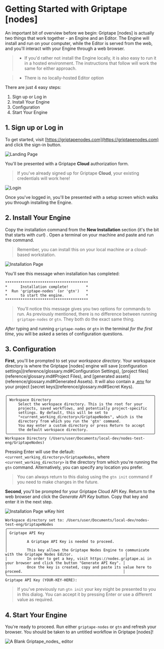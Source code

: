 # Getting Started with Griptape [nodes]

An important bit of overview before we begin: Griptape [nodes] is actually two things that work together - an Engine and an Editor. The Engine will install and run on your computer, while the Editor is served from the web, and you'll interact with your Engine through a web browser.

> - If you'd rather not install the Engine locally, it is also easy to run it in a hosted environment. The instructions that follow will work the same for either approach.

> - There is no locally-hosted Editor option

There are just 4 easy steps:

1. Sign up or Log in
1. Install Your Engine
1. Configuration
1. Start Your Engine

## 1. Sign up or Log in

To get started, visit [https://griptapenodes.com](https://griptapenodes.com) and click the sign-in button.

![Landing Page](assets/img/getting_started/getting_started-nodes_landing_page.png)

You'll be presented with a Griptape **Cloud** authorization form.

> If you've already signed up for Griptape **Cloud**, your existing credentials will work here!

![Login](assets/img/getting_started/getting_started-login.png)

Once you've logged in, you'll be presented with a setup screen which walks you through installing the Engine.

## 2. Install Your Engine

Copy the installation command from the **New Installation** section (it's the bit that starts with *curl*) . Open a terminal on your machine and paste and run the command.

> Remember, you can install this on your local machine *or* a cloud-based workstation.

![Installation Page](assets/img/getting_started/getting_started-installation_page.png)

You'll see this message when installation has completed:

```
**************************************
*      Installation complete!        *
*  Run 'griptape-nodes' (or 'gtn')   *
*      to start the engine.          *
**************************************
```

> You'll notice this message gives you two options for commands to run. As previously mentioned, there is no difference between running `griptape-nodes` or `gtn`. They both do the exact same thing.

*After* typing and running `griptape-nodes` or `gtn` in the terminal *for the first time*, you will be asked a series of configuration questions.

## 3. Configuration

**First**, you'll be prompted to set your *workspace directory*. Your workspace directory is where the Griptape [nodes] engine will save [configuration settings](reference/glossary.md#Configuration Settings), [project files](reference/glossary.md#Project Files), and [generated assets](reference/glossary.md#Generated Assets). It will also contain a [.env](reference/glossary.md#.env) for your project [secret keys](reference/glossary.md#Secret Keys).
```
╭───────────────────────────────────────────────────────────────────╮
│ Workspace Directory                                               │
│     Select the workspace directory. This is the root for your     │
│     projects, saved workflows, and potentially project-specific   │
│     settings. By default, this will be set to                     │
│     "<current_working_directory>/GriptapeNodes", which is the     │
│     directory from which you run the 'gtn' command.               │
│     You may enter a custom directory or press Return to accept    │
│     the default workspace directory.                              │
╰───────────────────────────────────────────────────────────────────╯
Workspace Directory (/Users/user/Documents/local-dev/nodes-test-eng/GriptapeNodes)
```

Pressing Enter will use the default: `<current_working_directory>/GriptapeNodes`, where `<current_working_directory>` is the directory from which you're running the `gtn` command. Alternatively, you can specify any location you prefer.

> You can always return to this dialog using the `gtn init` command if you need to make changes in the future.

**Second**, you'll be prompted for your Griptape Cloud API Key. Return to the web browser and click the *Generate API Key* button. Copy that key and enter it in the next step.

![Installation Page wKey hint](assets/img/getting_started/getting_started-installation_page_key_hint.png)

```
Workspace directory set to: /Users/user/Documents/local-dev/nodes-test-eng/GriptapeNodes
╭─────────────────────────────────────────────────────────────────────────────────────────────────────────────────────────╮
│ Griptape API Key                                                                                                        │
│         A Griptape API Key is needed to proceed.                                                                        │
│         This key allows the Griptape Nodes Engine to communicate with the Griptape Nodes Editor.                        │
│         In order to get a key, visit https://nodes.griptape.ai in your browser and click the button "Generate API Key". │
│         Once the key is created, copy and paste its value here to proceed.                                              │
╰─────────────────────────────────────────────────────────────────────────────────────────────────────────────────────────╯
Griptape API Key (YOUR-KEY-HERE):
```

> If you've previously run `gtn init` your key might be presented to you in this dialog. You can accept it by pressing Enter or use a different value as required.

## 4. Start Your Engine

You're ready to proceed. Run either `griptape-nodes` or `gtn` and refresh your browser. You should be taken to an untitled workflow in Griptape [nodes]!

![A Blank Griptape_nodes_ editor](assets/img/getting_started/getting_started-blank_editor.png)
